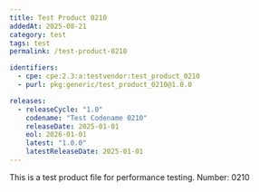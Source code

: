 ```yaml
---
title: Test Product 0210
addedAt: 2025-08-21
category: test
tags: test
permalink: /test-product-0210

identifiers:
  - cpe: cpe:2.3:a:testvendor:test_product_0210
  - purl: pkg:generic/test_product_0210@1.0.0

releases:
  - releaseCycle: "1.0"
    codename: "Test Codename 0210"
    releaseDate: 2025-01-01
    eol: 2026-01-01
    latest: "1.0.0"
    latestReleaseDate: 2025-01-01
---
```


This is a test product file for performance testing. Number: 0210
